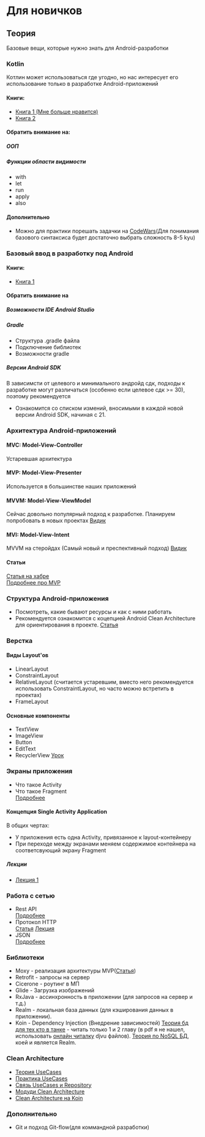 # Для новичков
## Теория
Базовые вещи, которые нужно знать для Android-разработки
### Kotlin
Котлин может использоваться где угодно, но нас интересует его использование только в разработке Android-приложений
#### Книги:
- [Книга 1 (Мне больше нравится)](https://codernet.ru/books/kotlin/kotlin_programmirovanie_dlya_professionalov/)
- [Книга 2](https://yurecnt.ru/files/books/s1p4kl2p10b9y2xr1jlxtji5xg2yl6.pdf)
#### Обратить внимание на:
##### ООП
##### Функции области видимости
- with
- let
- run
- apply
- also
#### Дополнительно
- Можно для практики порешать задачки на [CodeWars](https://www.codewars.com/kata/kotlin)(Для понимания базового синтаксиса будет достаточно выбрать сложность 8-5 kyu)
### Базовый ввод в разработку под Android
#### Книги:
- [Книга 1](https://vk.com/doc44301783_581713618?hash=wf5RyEZbp9VxSni5uiwx5VhMqIWFdEeDeAxy9JjJFB4&dl=SGz6Wx6DvjLIvVfbnICvMkcWAHYktZ6dFpuyIC6HbQo)
#### Обратить внимание на
##### Возможности IDE Android Studio
##### Gradle
- Структура .gradle файла
- Подключение библиотек
- Возможности gradle
##### Версии Android SDK
В зависимсти от целевого и минимального андройд сдк, подходы к разработке могут различаться (особенно если целевое сдк >= 30), поэтому рекомендуется 
- Ознакомится со списком измений, вносимыми в каждой новой версии Android SDK, начиная с 21.
### Архитектура Android-приложений
#### MVC: Model-View-Controller
Устаревшая архитектура
#### MVP: Model-View-Presenter
Используется в большинстве наших приложений
#### MVVM: Model-View-ViewModel
Сейчас довольно популярный подход к разработке. Планируем попробовать в новых проектах
[Видик](https://www.youtube.com/watch?v=KeQWIu8bA-Y&list=PLeF3l86ZMVkLQbdRL6Ra4cr_cmPROj94y&index=7)
#### MVI: Model-View-Intent
MVVM на стеройдах (Самый новый и преспективный подход)
[Видик](https://www.youtube.com/watch?v=xsXiC0BXUjI&list=PLeF3l86ZMVkLQbdRL6Ra4cr_cmPROj94y&index=13)
#### Статьи
[Статья на хабре](https://habr.com/ru/post/215605/)  
[Подробнее про MVP](https://learntutorials.net/ru/android/topic/4615/%D0%B0%D1%80%D1%85%D0%B8%D1%82%D0%B5%D0%BA%D1%82%D1%83%D1%80%D0%B0-mvp)
### Структура Android-приложения
- Посмотреть, какие бывают ресурсы и как с ними работать
- Рекомендуется ознакомится с коцепцией Android Clean Architecture для ориентирования в проекте. [Статья](https://habr.com/ru/company/mobileup/blog/335382/)
### Верстка
#### Виды Layout'ов
- LinearLayout
- ConstraintLayout
- RelativeLayout (считается устаревшим, вместо него рекомендуется использовать ConstraintLayout, но часто можно встретить в проектах)
- FrameLayout
#### Основные компоненты
- TextView
- ImageView
- Button
- EditText
- RecyclerView [Урок](https://www.youtube.com/watch?app=desktop&v=4pevVON0v-U&list=LL&index=2&t=848s)
### Экраны приложения
- Что такое Activity
- Что такое Fragment  
[Подробнее](https://medium.com/codex/activity-vs-fragment-in-android-d9595a79119)
#### Концепция Single Activity Application
В общих чертах: 
- У приложения есть одна Activity, привязанное к layout-контейнеру
- При переходе между экранами меняем содержимое контейнера на соответсвующий экрану Fragment
##### Лекции
- [Лекция 1](https://www.youtube.com/watch?v=wcdqoTubPrU&list=PLrrjuVcsVZhhE_7f_KXr1TRi3vEr_J5RP&index=31&t=986s)
### Работа с сетью
- Rest API  
[Подробнее](https://blog.postman.com/rest-api-examples/)
- Протокол HTTP  
[Статья](https://habr.com/ru/post/215117/)
[Лекция](https://www.youtube.com/watch?v=HFt7Lm7hv1E&list=PLrCZzMib1e9qZwq95WVmGB-acnot5ka4a&index=6)
- JSON  
[Подробнее](https://habr.com/ru/post/554274/)
### Библиотеки
- Moxy - реализация архитектуры MVP([Статья](https://habr.com/ru/post/276189/))
- Retrofit - запросы на сервер
- Cicerone - роутинг в МП
- Glide - Загрузка изображений
- RxJava - ассинхронность в приложении (для запросов на сервер и т.д.)
- Realm - локальная база данных (для кэширования данных в приложении).
- Koin - Dependency Injection (Внедрение зависимостей)
[Теория бд для тех кто в танке](https://es.1lib.mx/dl/478554/32401f) - читать только 1 и 2 главу (в pdf я не нашел, использовать [онлайн читалку](https://djvu.js.org/) djvu файлов).
[Теория по NoSQL БД](https://sd.blackball.lv/library/NoSQL_DISTILLED_(2013).pdf), коей и  является Realm.
### Clean Architecture
- [Теория UseCases](https://www.youtube.com/watch?v=Ao3d1R1TCYc&list=PLeF3l86ZMVkLQbdRL6Ra4cr_cmPROj94y&index=1)
- [Практика UseCases](https://www.youtube.com/watch?v=YQlQvqqsaJ0&list=PLeF3l86ZMVkLQbdRL6Ra4cr_cmPROj94y&index=2)
- [Связь UseCases и Repository](https://www.youtube.com/watch?v=zt07bObIpSk&list=PLeF3l86ZMVkLQbdRL6Ra4cr_cmPROj94y&index=3)
- [Модуди Clean Architecture](https://www.youtube.com/watch?v=rCkyU5lPAT8&list=PLeF3l86ZMVkLQbdRL6Ra4cr_cmPROj94y&index=5)
- [Clean Architecture на Koin](https://www.youtube.com/watch?v=Mn8WwqbndGg&list=PLeF3l86ZMVkLQbdRL6Ra4cr_cmPROj94y&index=7)
### Дополнительно
- Git и подход Git-flow(для коммандной разработки)
